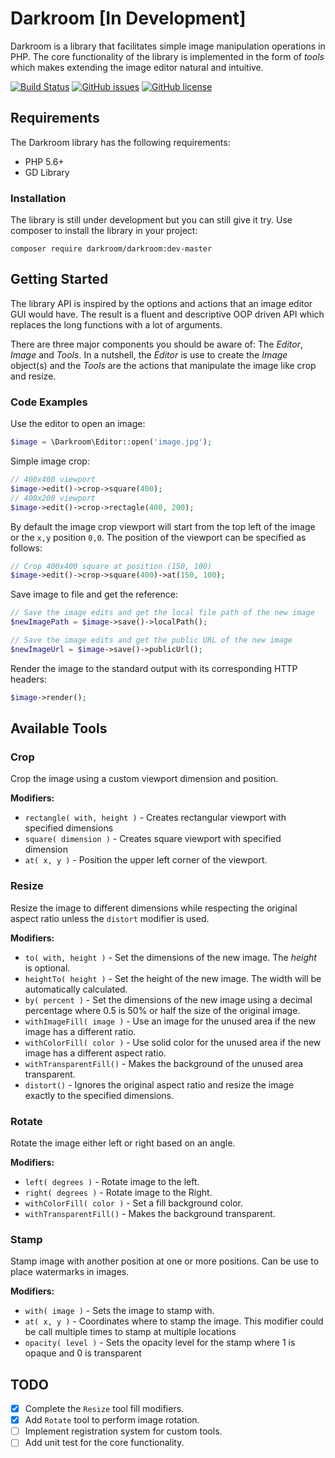 # Darkroom [In Development]
Darkroom is a library that facilitates simple image manipulation operations in PHP. The core functionality of the library is 
implemented in the form of _tools_ which makes extending the image editor natural and intuitive.

[![Build Status](https://img.shields.io/travis/ptejada/darkroom/master.svg?style=flat)](https://travis-ci.org/ptejada/darkroom)
[![GitHub issues](https://img.shields.io/github/issues/ptejada/darkroom.svg)](https://github.com/ptejada/darkroom/issues)
[![GitHub license](https://img.shields.io/github/license/ptejada/darkroom.svg)](https://github.com/ptejada/darkroom/blob/master/LICENSE)

## Requirements
The Darkroom library has the following requirements:
- PHP 5.6+
- GD Library

### Installation
The library is still under development but you can still give it try.
Use composer to install the library in your project:
```
composer require darkroom/darkroom:dev-master
```

## Getting Started
The library API is inspired by the options and actions that an image editor GUI would have. The result is a fluent and 
descriptive OOP driven API which replaces the long functions with a lot of arguments.

There are three major components you should be aware of: The *Editor*, *Image* and *Tools*. In a nutshell, the *Editor*
is use to create the *Image* object(s) and the *Tools* are the actions that manipulate the image like crop and resize.

### Code Examples
Use the editor to open an image:
```php
$image = \Darkroom\Editor::open('image.jpg');   
```

Simple image crop:
```php
// 400x400 viewport
$image->edit()->crop->square(400); 
// 400x200 viewport
$image->edit()->crop->rectagle(400, 200);
```
By default the image crop viewport will start from the top left of the image or the `x,y` position `0,0`. The position
of the viewport can be specified as follows:
```php
// Crop 400x400 square at position (150, 100)
$image->edit()->crop->square(400)->at(150, 100);
```

Save image to file and get the reference:
```php
// Save the image edits and get the local file path of the new image
$newImagePath = $image->save()->localPath();

// Save the image edits and get the public URL of the new image
$newImageUrl = $image->save()->publicUrl();
```

Render the image to the standard output with its corresponding HTTP headers:
 ```php 
 $image->render();
 ```
 
 ## Available Tools
 ### Crop
 Crop the image using a custom viewport dimension and position.
 
 **Modifiers:**
 - `rectangle( with, height )` - Creates rectangular viewport with specified dimensions 
 - `square( dimension )` - Creates square viewport with specified dimension
 - `at( x, y )` - Position the upper left corner of the viewport.
  
 ### Resize
Resize the image to different dimensions while respecting the original aspect ratio unless the `distort` modifier is used.

 **Modifiers:**
 - `to( with, height )` - Set the dimensions of the new image. The *height* is optional.
 - `heightTo( height )` - Set the height of the new image. The width will be automatically calculated.
 - `by( percent )` - Set the dimensions of the new image using a decimal percentage where 0.5 is 50% or half the size of the original image.
 - `withImageFill( image )` - Use an image for the unused area if the new image has a different ratio.
 - `withColorFill( color )` - Use solid color for the unused area if the new image has a different aspect ratio.
 - `withTransparentFill()` - Makes the background of the unused area transparent.
 - `distort()` - Ignores the original aspect ratio and resize the image exactly to the specified dimensions.
 
 ### Rotate
 Rotate the image either left or right based on an angle.
 
 **Modifiers:**
  - `left( degrees )` - Rotate image to the left.
  - `right( degrees )` - Rotate image to the Right.
  - `withColorFill( color )` - Set a fill background color. 
  - `withTransparentFill()` - Makes the background transparent.
  
### Stamp
Stamp image with another position at one or more positions. Can be use to place watermarks in images.

**Modifiers:**
- `with( image )` - Sets the image to stamp with.
- `at( x, y )` - Coordinates where to stamp the image. This modifier could be call multiple times to stamp at multiple locations
- `opacity( level )` - Sets the opacity level for the stamp where 1 is opaque and 0 is transparent 

## TODO
- [X] Complete the `Resize` tool fill modifiers.
- [X] Add `Rotate` tool to perform image rotation.
- [ ] Implement registration system for custom tools.
- [ ] Add unit test for the core functionality.
